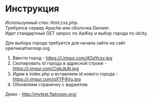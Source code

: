 # Инструкция

Используемый стек: html,css,php.<br>
Требуется сервер Apache или оболочка Denwer.<br>
Идет стандартный GET запрос по ApiKey и выбор города по idcity.

Для выбора города требуется для начала зайти на сайт openweathermap.org

1) Ввести город - https://i.imgur.com/4OpYcsv.jpg
2) Cкопировать id города в адресной строке - https://i.imgur.com/CqbJkAt.jpg
3) Идем в index.php и вставляем id нового города - https://i.imgur.com/qXYP4Vu.jpg
4) Обновляем страничку с виджетом.


Демо - http://mytest.flatroom.org/

